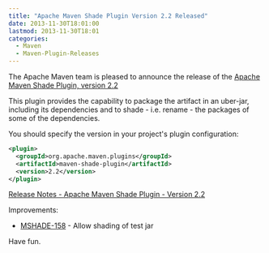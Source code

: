 ```yaml
---
title: "Apache Maven Shade Plugin Version 2.2 Released"
date: 2013-11-30T18:01:00
lastmod: 2013-11-30T18:01
categories:
  - Maven
  - Maven-Plugin-Releases
---
```

The Apache Maven team is pleased to announce the release of the 
[Apache Maven Shade Plugin, version 2.2](http://maven.apache.org/plugins/maven-shade-plugin/)

This plugin provides the capability to package the artifact in an
uber-jar, including its dependencies and to shade - i.e. rename - the
packages of some of the dependencies.

<!-- more -->

You should specify the version in your project's plugin configuration:

```xml
<plugin>
  <groupId>org.apache.maven.plugins</groupId>
  <artifactId>maven-shade-plugin</artifactId>
  <version>2.2</version>
</plugin>
```

[Release Notes - Apache Maven Shade Plugin - Version 2.2](http://jira.codehaus.org/secure/ReleaseNote.jspa?projectId=11540&version=18768)

Improvements:

 * [MSHADE-158](https://issues.apache.org/jira/browse/MSHADE-158) - Allow shading of test jar

Have fun.
